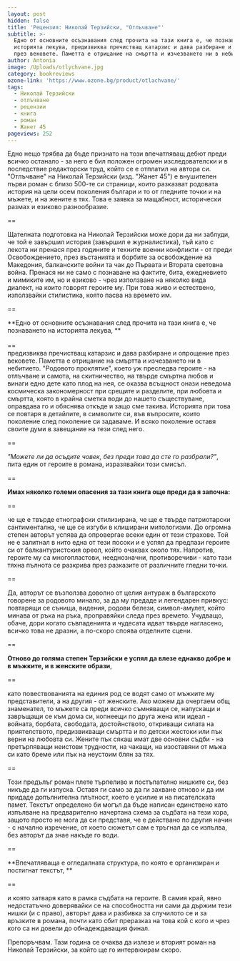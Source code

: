 ```yaml
---
layout: post
hidden: false
title: 'Рецензия: Николай Терзийски, "Отлъчване"'
subtitle: >-
  Едно от основните осъзнавания след прочита на тази книга е, че познаването на
  историята лекува, предизвиква пречистващ катарзис и дава разбиране и опрощение
  през вековете. Паметта е отрицание на смъртта и изчезването ни в небитието
author: Antonia
image: /Uploads/otlychvane.jpg
category: bookreviews
ozone-link: 'https://www.ozone.bg/product/otlachvane/'
tags:
  - Николай Терзийски
  - отлъчване
  - рецензии
  - книга
  - роман
  - Жанет 45
pageviews: 252
---
```

Едно нещо трябва да бъде признато на този впечатляващ дебют преди всичко останало - за него е бил положен огромен изследователски и в последствие редакторски труд, който се е отплатил на автора си. "Отлъчване" на Николай Терзийски (изд. "Жанет 45") е внушителен първи роман с близо 500-те си страници, които разказват родовата история на цели осем поколения българи и то от гледните точки и на мъжете, и на жените в тях. Това е заявка за мащабност, исторически размах и езиково разнообразие.

\==

Щателната подготовка на Николай Терзийски може дори да ни заблуди, че той е завършил история (завършил е журналистика), тъй като с лекота ни пренася през годините и техните военни конфликти - от преди Освобождението, през въстанията и борбите за освобождение на Македония, балканските войни та чак до Първата и Втората световна война. Пренася ни не само с познаване на фактите, бита, ежедневието и мимиките им, но и езиково - чрез използване на няколко вида диалект, на които говорят героите му. При това живо и естествено, използвайки стилистика, която пасва на времето им. 

\==

**Едно от основните осъзнавания след прочита на тази книга е, че познаването на историята лекува, **\
\
==\
предизвиква пречистващ катарзис и дава разбиране и опрощение през вековете. Паметта е отрицание на смъртта и изчезването ни в небитието. "Родовото проклятие", което уж преследва героите - на отлъчване и самота, на скитничество, на твърде смъртна любов и винаги едно дете като плод на нея, се оказва всъщност онази неведома космическа закономерност при срещите и разделите, при любовта и смъртта, която в крайна сметка води до нашето съществуване, оправдава го и обяснява откъде и защо сме такива. Историята при това се повтаря в детайлите, в символите си, във въпросите, които поколение след поколение си задаваме. И всяко поколение оставя своите думи в завещание на тези след него.  

\==

_"Можете ли да осъдите човек, без преди това да сте го разбрали?"_, пита един от героите в романа, изразявайки този смисъл.

\==

**Имах няколко големи опасения за тази книга още преди да я започна:**

\==

че ще е твърде етнографски стилизирана, че ще е твърде патриотарски сантиментална, че ще се изгуби в клиширани митологизми. До огромна степен авторът успява да опровергае всеки един от тези страхове. Той не е залитнал в нито една от тези посоки и е успял да предпази героите си от балкантуристския ореол, който очаквах около тях. Напротив, героите му са многопластови, нееднозначни, противоречиви - като тази тяхна пълнота се разкрива през разказите от различните гледни точки. 

\==

Да, авторът се възползва доволно от целия антураж в българското говорене за родовото минало, за да му предаде и легендарен привкус: повтарящи се сънища, видения, родови белези, символ-амулет, който минава от ръка на ръка, проправяйки следа през времето. Учудващо, обаче, дори когато съвпаденията и чудесата идват твърде нагласено, всичко това не дразни, а по-скоро споява отделните сцени. 

\==

**Отново до голяма степен Терзийски е успял да влезе еднакво добре и в мъжките, и в женските образи**, 

\==

като повествованията на единия род се водят само от мъжките му представители, а на другия - от женските. Ако можем да очертаем общ знаменател, то мъжете са преди всичко съмняващи се, напускащи и завръщащи се към дома си, копнеещи по друга жена или идеал - войната, борбата, свободата, достойнството, откриващи силата на приятелството, предизвикващи смъртта и по детски жестоки или пък верни на любовта си. Жените пък сякаш имат две основни съдби - на претърпяващи неистови трудности, на чакащи, на изоставяни от мъжа си като бреме или пък на неустоим блян за тях.

\==

Този предълъг роман плете търпеливо и постъпателно нишките си, без никъде да ги изпуска. Оставя ги само за да ги захване отново и да им придаде допълнителна плътност, което е усилие и на писателската памет. Текстът определено би могъл да бъде написан единствено като изпълване на предварително начертана схема за съдбата на тези хора, защото просто не мога да си представя, че е действано по другия начин - с начално изречение, от което сюжетът сам е тръгнал да се изпълва, без авторът да знае накъде го води. 

\==

**Впечатляваща е огледалната структура, по която е организиран и постигнат текстът, **

\==

и която затваря като в рамка съдбата на героите. В самия край, явно недостатъчно доверявайки се на способността ни сами да държим тези нишки (и с право), авторът дава и разбивка за случилото се и за връзките в романа, почти като сбит преразказ на това кой с кого и чрез кого са ни довели до обнадеждаващия финал. 

Препоръчвам. Тази година се очаква да излезе и вторият роман на Николай Терзийски, за който ще го интервюирам скоро.
